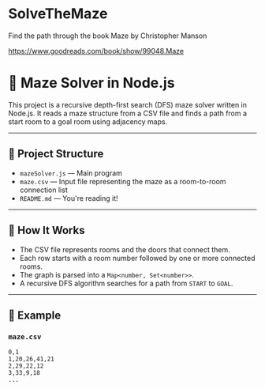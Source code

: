 # SolveTheMaze
Find the path through the book Maze by Christopher Manson

https://www.goodreads.com/book/show/99048.Maze

# 🧩 Maze Solver in Node.js

This project is a recursive depth-first search (DFS) maze solver written in Node.js. It reads a maze structure from a CSV file and finds a path from a start room to a goal room using adjacency maps.

---

## 📂 Project Structure

- `mazeSolver.js` — Main program
- `maze.csv` — Input file representing the maze as a room-to-room connection list
- `README.md` — You're reading it!

---

## 🔧 How It Works

- The CSV file represents rooms and the doors that connect them.
- Each row starts with a room number followed by one or more connected rooms.
- The graph is parsed into a `Map<number, Set<number>>`.
- A recursive DFS algorithm searches for a path from `START` to `GOAL`.

---

## 🧠 Example

### `maze.csv`
```csv
0,1
1,20,26,41,21
2,29,22,12
3,33,9,18
...
